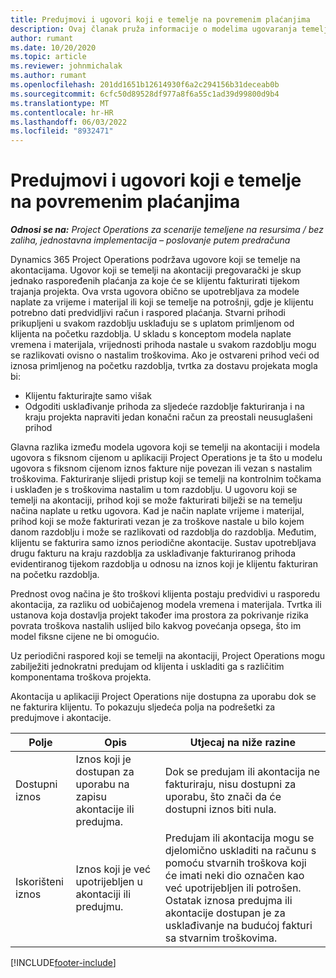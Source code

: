 ```yaml
---
title: Predujmovi i ugovori koji e temelje na povremenim plaćanjima
description: Ovaj članak pruža informacije o modelima ugovaranja temeljenim na zadržavanju i napretku u projektnim operacijama.
author: rumant
ms.date: 10/20/2020
ms.topic: article
ms.reviewer: johnmichalak
ms.author: rumant
ms.openlocfilehash: 201dd1651b12614930f6a2c294156b31deceab0b
ms.sourcegitcommit: 6cfc50d89528df977a8f6a55c1ad39d99800d9b4
ms.translationtype: MT
ms.contentlocale: hr-HR
ms.lasthandoff: 06/03/2022
ms.locfileid: "8932471"
---
```

# <a name="advances-and-retainer-based-contracts"></a>Predujmovi i ugovori koji e temelje na povremenim plaćanjima


_**Odnosi se na:** Project Operations za scenarije temeljene na resursima / bez zaliha, jednostavna implementacija – poslovanje putem predračuna_

Dynamics 365 Project Operations podržava ugovore koji se temelje na akontacijama. Ugovor koji se temelji na akontaciji pregovarački je skup jednako raspoređenih plaćanja za koje će se klijentu fakturirati tijekom trajanja projekta. Ova vrsta ugovora obično se upotrebljava za modele naplate za vrijeme i materijal ili koji se temelje na potrošnji, gdje je klijentu potrebno dati predvidljivi račun i raspored plaćanja. Stvarni prihodi prikupljeni u svakom razdoblju usklađuju se s uplatom primljenom od klijenta na početku razdoblja. U skladu s konceptom modela naplate vremena i materijala, vrijednosti prihoda nastale u svakom razdoblju mogu se razlikovati ovisno o nastalim troškovima. Ako je ostvareni prihod veći od iznosa primljenog na početku razdoblja, tvrtka za dostavu projekata mogla bi:

- Klijentu fakturirajte samo višak 
- Odgoditi usklađivanje prihoda za sljedeće razdoblje fakturiranja i na kraju projekta napraviti jedan konačni račun za preostali neusuglašeni prihod

Glavna razlika između modela ugovora koji se temelji na akontaciji i modela ugovora s fiksnom cijenom u aplikaciji Project Operations je ta što u modelu ugovora s fiksnom cijenom iznos fakture nije povezan ili vezan s nastalim troškovima. Fakturiranje slijedi pristup koji se temelji na kontrolnim točkama i usklađen je s troškovima nastalim u tom razdoblju. U ugovoru koji se temelji na akontaciji, prihod koji se može fakturirati bilježi se na temelju načina naplate u retku ugovora. Kad je način naplate vrijeme i materijal, prihod koji se može fakturirati vezan je za troškove nastale u bilo kojem danom razdoblju i može se razlikovati od razdoblja do razdoblja. Međutim, klijentu se fakturira samo iznos periodične akontacije. Sustav upotrebljava drugu fakturu na kraju razdoblja za usklađivanje fakturiranog prihoda evidentiranog tijekom razdoblja u odnosu na iznos koji je klijentu fakturiran na početku razdoblja.

Prednost ovog načina je što troškovi klijenta postaju predvidivi u rasporedu akontacija, za razliku od uobičajenog modela vremena i materijala. Tvrtka ili ustanova koja dostavlja projekt također ima prostora za pokrivanje rizika povrata troškova nastalih uslijed bilo kakvog povećanja opsega, što im model fiksne cijene ne bi omogućio.

Uz periodični raspored koji se temelji na akontaciji, Project Operations mogu zabilježiti jednokratni predujam od klijenta i uskladiti ga s različitim komponentama troškova projekta.

Akontacija u aplikaciji Project Operations nije dostupna za uporabu dok se ne fakturira klijentu. To pokazuju sljedeća polja na podrešetki za predujmove i akontacije.

| Polje | Opis | Utjecaj na niže razine |
| --- | --- | --- |
| Dostupni iznos | Iznos koji je dostupan za uporabu na zapisu akontacije ili predujma. | Dok se predujam ili akontacija ne fakturiraju, nisu dostupni za uporabu, što znači da će dostupni iznos biti nula. |
| Iskorišteni iznos | Iznos koji je već upotrijebljen u akontaciji ili predujmu. | Predujam ili akontacija mogu se djelomično uskladiti na računu s pomoću stvarnih troškova koji će imati neki dio označen kao već upotrijebljen ili potrošen. Ostatak iznosa predujma ili akontacije dostupan je za usklađivanje na budućoj fakturi sa stvarnim troškovima. |


[!INCLUDE[footer-include](../../includes/footer-banner.md)]
